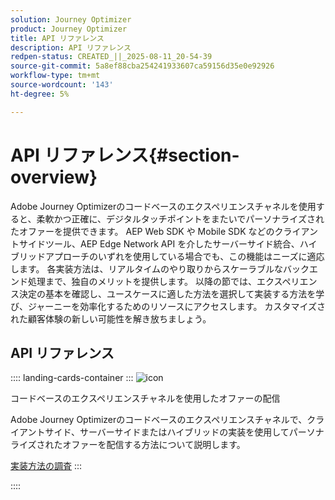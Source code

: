 ```yaml
---
solution: Journey Optimizer
product: Journey Optimizer
title: API リファレンス
description: API リファレンス
redpen-status: CREATED_||_2025-08-11_20-54-39
source-git-commit: 5a8ef88cba254241933607ca59156d35e0e92926
workflow-type: tm+mt
source-wordcount: '143'
ht-degree: 5%

---
```



# API リファレンス{#section-overview}

Adobe Journey Optimizerのコードベースのエクスペリエンスチャネルを使用すると、柔軟かつ正確に、デジタルタッチポイントをまたいでパーソナライズされたオファーを提供できます。 AEP Web SDK や Mobile SDK などのクライアントサイドツール、AEP Edge Network API を介したサーバーサイド統合、ハイブリッドアプローチのいずれを使用している場合でも、この機能はニーズに適応します。 各実装方法は、リアルタイムのやり取りからスケーラブルなバックエンド処理まで、独自のメリットを提供します。 以降の節では、エクスペリエンス決定の基本を確認し、ユースケースに適した方法を選択して実装する方法を学び、ジャーニーを効率化するためのリソースにアクセスします。 カスタマイズされた顧客体験の新しい可能性を解き放ちましょう。

## API リファレンス

:::: landing-cards-container
:::
![icon](https://cdn.experienceleague.adobe.com/icons/code-branch.svg?lang=ja)

コードベースのエクスペリエンスチャネルを使用したオファーの配信

Adobe Journey Optimizerのコードベースのエクスペリエンスチャネルで、クライアントサイド、サーバーサイドまたはハイブリッドの実装を使用してパーソナライズされたオファーを配信する方法について説明します。

[実装方法の調査](../using/experience-decisioning/api-reference/deliver.md)
:::

::::
